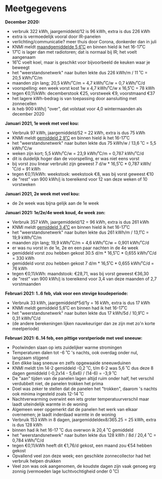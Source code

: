 # Meetgegevens

**December 2020:**

  * verbruik 322 kWh, jaargemiddeld/12 is 96 kWh, extra is dus 226 kWh
  * extra is vermoedelijk vooral door IR-panelen
  * verlichting/communicatie? meer thuis door Corona, donkerder dan in juli
  * KNMI meldt [maandgemiddelde 5,6˚C](https://www.knmi.nl/nederland-nu/klimatologie/maand-en-seizoensoverzichten/2020/jaar) en binnen hield ik het 16-17˚C
  * 17˚C is lager dan met radiotoren; dat is normaal bij IR; het voelt aangenaam
  * 16˚C voelt koel, maar is geschikt voor bijvoorbeeld de keuken waar je beweegt
  * het "weerstandsnetwerk" naar buiten lekte dus 226 kWh/m / 11 ˚C = 20,5 kWh/˚C/m
  * maanden zijn lang; 20,5 kWh/˚C/m = 4,7 kWh/˚C/w = 0,7 kWh/˚C/d
  * voorspelling: een week vorst kost 1w x 4,7 kWh/˚C/w x 16,5˚C = 78 kWh
  * tegen €0,11/kWh: decemberstook €25, vorstweek €9, voorstmaand €37
  * het lagere kWh-bedrag is van toepassing door aansluiting met zonnecellen
  * ik heb 900 kWh/j "over", dat volstaat voor 4,0 wintermaanden als december 2020

**Januari 2021, 1e week met veel kou:**

  * Verbruik 97 kWh, jaargemiddeld/52 = 22 kWh, extra is dus 75 kWh
  * KNMI meldt [gemiddeld 2,9˚C](https://www.knmi.nl/nederland-nu/weer/waarnemingen) en binnen hield ik het 16-17˚C
  * het "weerstandsnetwerk" naar buiten lekte dus 75 kWh/w / 13,6 ˚C = 5,5 kWh/˚C/w
  * weken zijn kort; 5,5 kWh/˚C/w = 23,9 kWh/˚C/m = 0,787 kWh/˚C/d
  * dit is duidelijk hoger dan de voorspelling, er was niet eens vorst
  * bij vorst zou linear verbruikt zijn geweest 7 d/w * 16,5˚C * 0,787 kWh/˚C/d = 91 kWh
  * tegen €0,11/kWh: weekstook: weekstook €8, was bij vorst geweest €10
  * de "rest" van 900 kWh/j is toereikend voor 12 van deze weken of 10 vorstweken 

**Januari 2021, 2e week met veel kou:**

  * de 2e week was bijna gelijk aan de 1e week

**Januari 2021: 1e/2e/4e week koud, 4e week zon:**

  * Verbruik 357 kWh, jaargemiddeld/12 = 96 kWh, extra is dus 261 kWh
  * KNMI meldt [gemiddeld 3,4˚C](https://www.knmi.nl/nederland-nu/weer/waarnemingen) en binnen hield ik het 16-17˚C
  * het "weerstandsnetwerk" naar buiten lekte dus 261 kWh/m / 13,1˚C = 19,9 kWh/˚C/m
  * maanden zijn lang; 19,9 kWh/˚C/m = 4,6 kWh/˚C/w = 0,901 kWh/˚C/d
  * er was nu vorst in de 1e, 2e en een paar nachten in de 4e week
  * gemiddeld vorst zou hebben gekost 30.5 d/m * 16,5˚C * 0,655 kWh/˚C/d = 330 kWh
  * gemiddeld vorst zou hebben gekost 7 d/m * 16,5˚C * 0,655 kWh/˚C/d = 76 kWh
  * tegen €0,11/kWh: maandstook: €28,71, was bij vorst geweest €36,30
  * de "rest" van 900 kWh/j is toereikend voor 3,4 van deze maanden of 2,7 vorstmaanden

**Februari 2021: 1..6 feb, vlak voor een stevige koudeperiode:**

  * Verbruik 33 kWh, jaargemiddeld\*5d/1y = 16 kWh, extra is dus 17 kWh
  * KNMI meldt gemiddeld 5,6˚C en binnen had ik het 16-17˚C
  * het "weerstandsnetwerk" naar buiten lekte dus 17 kWh/5d / 10,9˚C = 0,31 kWh/˚C/d
  * (de andere berekeningen lijken nauwkeuriger dan ze zijn met zo'n korte meetperiode)

**Februari 2021: 6..14 feb, een pittige vorstperiode met veel sneeuw:**

  * Poolwinden slaan op iets zuidelijker warme stromingen
  * Temperaturen dalen tot -6 ˚C 's nachts, ook overdag onder nul, langzaam stijgend
  * Een dikke laag sneeuw en zelfs opgewaaide sneeuwduinen
  * KNMI meldt t/m 14-2 gemiddeld -0,2 ˚C, t/m 6-2 was 5,6 ˚C dus deze 8 dagen gemiddeld (-0,2x14 - 5,6x6) / (14-6) = -3,9 ˚C
  * De "aan" tijden van de panelen lagen altijd ruim onder half, het verschil verdubbelt niet, de panelen trokken het prima
  * Doel was zeker te stellen dat de panelen het "trokken", daarom 's nachts ook minima ingesteld zoals 12-14 ˚C
  * Nachtverwarming overwint een iets groter temperatuurverschil maar laadt uiteindelijk warmte in de woning
  * Algemeen weer opgemerkt dat de panelen het werk van elkaar overnemen; je laadt inderdaad warmte in de woning
  * Verbruik 153 kWh in 8 dagen, jaargemiddeldex8/365.25 = 25 kWh, extra is dus 128 kWh
  * binnen had ik het 16-17 ˚C dus overwon ik 20,4 ˚C gemiddeld
  * het "weerstandsnetwerk" naar buiten lekte dus 128 kWh / 8d / 20,4 ˚C = 0,784 kWh/˚C/d
  * tegen €0,11/kWh heeft dit €1,76/d gekost, een maand zou €54 hebben gekost
  * Opvallend veel zon deze week; een geschikte zonnecollector had het verbruik helpen drukken
  * Veel zon was ook aangenomen, de koudste dagen zijn vaak genoeg erg zonnig (vermoeden lage luchtvochtigheid onder 0 ˚C)

